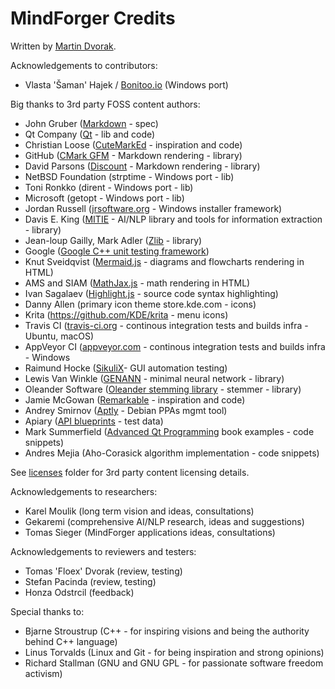 # MindForger Credits

Written by [Martin Dvorak](http://me.mindforger.com).

Acknowledgements to contributors:

* Vlasta 'Šaman' Hajek / [Bonitoo.io](https://www.bonitoo.io/) (Windows port)

Big thanks to 3rd party FOSS content authors:

* John Gruber ([Markdown](https://daringfireball.net/projects/markdown/) - spec)
* Qt Company ([Qt](https://www.qt.io/) - lib and code)
* Christian Loose ([CuteMarkEd](https://cloose.github.io/CuteMarkEd/) - inspiration and code)
* GitHub ([CMark GFM](https://github.com/github/cmark-gfm) - Markdown rendering - library)
* David Parsons ([Discount](http://www.pell.portland.or.us/~orc/Code/discount/) - Markdown rendering - library)
* NetBSD Foundation (strptime - Windows port - lib)
* Toni Ronkko (dirent - Windows port - lib)
* Microsoft (getopt - Windows port - lib)
* Jordan Russell ([jrsoftware.org](http://jrsoftware.org) - Windows installer framework)
* Davis E. King ([MITIE](https://github.com/mit-nlp/MITIE) - AI/NLP library and tools for information extraction - library)
* Jean-loup Gailly, Mark Adler ([Zlib](https://sourceforge.net/projects/gnuwin32/) - library)
* Google ([Google C++ unit testing framework](https://github.com/google/googletest))
* Knut Sveidqvist ([Mermaid.js](https://mermaidjs.github.io/) - diagrams and flowcharts rendering in HTML)
* AMS and SIAM ([MathJax.js](https://www.mathjax.org/) - math rendering in HTML)
* Ivan Sagalaev ([Highlight.js](https://highlightjs.org/) - source code syntax highlighting)
* Danny Allen (primary icon theme store.kde.com - icons)
* Krita (https://github.com/KDE/krita - menu icons)
* Travis CI ([travis-ci.org](https://travis-ci.org/) - continous integration tests and builds infra - Ubuntu, macOS)
* AppVeyor CI ([appveyor.com](https://www.appveyor.com/) - continous integration tests and builds infra - Windows
* Raimund Hocke ([SikuliX](http://sikulix.com/)- GUI automation testing)
* Lewis Van Winkle ([GENANN](https://github.com/codeplea/genann) - minimal neural network - library)
* Oleander Software ([Oleander stemming library](http://www.oleandersolutions.com/stemming/stemming.html) - stemmer - library)
* Jamie McGowan ([Remarkable](https://remarkableapp.github.io/) - inspiration and code)
* Andrey Smirnov ([Aptly](https://www.aptly.info/) - Debian PPAs mgmt tool)
* Apiary ([API blueprints](https://apiary.io/) - test data)
* Mark Summerfield ([Advanced Qt Programming](http://www.qtrac.eu/aqpbook.html) book examples - code snippets)
* Andres Mejia (Aho-Corasick algorithm implementation - code snippets)

See [licenses](./licenses) folder for 3rd party content licensing details.

Acknowledgements to researchers:

* Karel Moulik (long term vision and ideas, consultations)
* Gekaremi (comprehensive AI/NLP research, ideas and suggestions)
* Tomas Sieger (MindForger applications ideas, consultations)

Acknowledgements to reviewers and testers:

* Tomas 'Floex' Dvorak (review, testing)
* Stefan Pacinda (review, testing)
* Honza Odstrcil (feedback)

Special thanks to:

* Bjarne Stroustrup (C++ - for inspiring visions and being the authority behind C++ language)
* Linus Torvalds (Linux and Git - for being inspiration and strong opinions)
* Richard Stallman (GNU and GNU GPL - for passionate software freedom activism)

